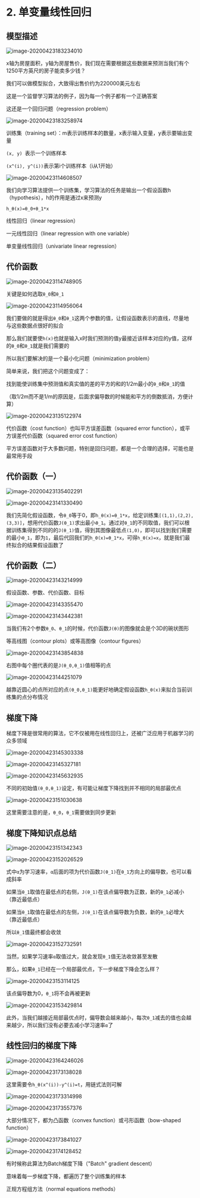 # 2. 单变量线性回归

## 模型描述

![image-20200423183234010](images/image-20200423183234010.png)

x轴为房屋面积，y轴为房屋售价，我们现在需要根据这些数据来预测当我们有个1250平方英尺的房子能卖多少钱？

我们可以做模型拟合，大致得出售价约为220000美元左右

这是一个监督学习算法的例子，因为每一个例子都有一个正确答案

这还是一个回归问题（regression problem）

![image-20200423183258974](images/image-20200423183258974.png)

训练集（training set）：m表示训练样本的数量，x表示输入变量，y表示要输出变量

`(x, y) `表示一个训练样本

`(x^(i), y^(i))`表示第i个训练样本（i从1开始）

![image-20200423114608507](images/image-20200423114608507.png)

我们向学习算法提供一个训练集，学习算法的任务是输出一个假设函数h（hypothesis），h的作用是通过x来预测y

```
h_θ(x)=θ_0+θ_1*x
```

线性回归（linear regression） 

一元线性回归（linear regression with one variable）

单变量线性回归（univariate linear regression）

## 代价函数

![image-20200423114748905](images/image-20200423114748905.png)

关键是如何选取`θ_0`和`θ_1`

![image-20200423114956064](images/image-20200423114956064.png)



我们要做的就是得出`θ_0`和`θ_1`这两个参数的值，让假设函数表示的直线，尽量地与这些数据点很好的拟合

那么我们就要使`h(x)`也就是输入x时我们预测的值y最接近该样本对应的y值，这样的`θ_0`和`θ_1`就是我们需要的

所以我们要解决的是一个最小化问题（minimization problem）

简单来说，我们把这个问题变成了：

找到能使训练集中预测值和真实值的差的平方的和的1/2m最小的`θ_0`和`θ_1`的值

（取1/2m而不是1/m的原因是，后面求偏导数的时候能和平方的倒数抵消，方便计算）

![image-20200423135122974](images/image-20200423135122974.png)

代价函数（cost function）也叫平方误差函数（squared error function），或平方误差代价函数（squared error cost function）

平方误差函数对于大多数问题，特别是回归问题，都是一个合理的选择，可能也是最常用手段

## 代价函数（一）

![image-20200423135402291](images/image-20200423135402291.png)

![image-20200423141330490](images/image-20200423141330490.png)

我们先简化假设函数，令`θ_0`等于0，即`h_θ(x)=θ_1*x`，给定训练集`[(1,1),(2,2),(3,3)]`，想用代价函数`J(θ_1)`求出最小`θ_1`。通过对`θ_1`的不同取值，我们可以根据训练集得到不同的的`J(θ_1)`值，得到其图像最低点`(1,0)`，即可以找到我们需要的最小`θ_1`，即为`1`，最后代回我们的`h_θ(x)=θ_1*x`，可得`h_θ(x)=x`，就是我们最终拟合的结果假设函数了

## 代价函数（二）

![image-20200423143214999](images/image-20200423143214999.png)

假设函数、参数、代价函数、目标

![image-20200423143355470](images/image-20200423143355470.png)

![image-20200423143442381](images/image-20200423143442381.png)

当我们有2个参数`θ_0`、`θ_1`的时候，代价函数`J(θ)`的图像就会是个3D的碗状图形

等高线图（contour plots）或等高图像（contour figures）

![image-20200423143854838](images/image-20200423143854838.png)

右图中每个圈代表的是`J(θ_0,θ_1)`值相等的点

![image-20200423144251079](images/image-20200423144251079.png)

越靠近圆心的点所对应的点`(θ_0,θ_1)`能更好地确定假设函数`h_θ(x)`来拟合当前训练集的点分布情况

## 梯度下降

梯度下降是很常用的算法，它不仅被用在线性回归上，还被广泛应用于机器学习的众多领域

![image-20200423145303338](images/image-20200423145303338.png)

![image-20200423145327181](images/image-20200423145327181.png)

![image-20200423145632935](images/image-20200423145632935.png)

不同的初始值`(θ_0,θ_1)`设定，有可能让梯度下降找到并不相同的局部最优点

![image-20200423151030638](images/image-20200423151030638.png)

这里需要注意的是，`θ_0`，`θ_1`需要做到同步更新

## 梯度下降知识点总结

![image-20200423151342343](images/image-20200423151342343.png)

![image-20200423152026529](images/image-20200423152026529.png)

式中`α`为学习速率，`α`后面的项为代价函数`J(θ_1)`在`θ_1`方向上的偏导数，也可以看成斜率

如果当`θ_1`取值在最低点的右侧，`J(θ_1)`在该点偏导数为正数，新的`θ_1`必减小（靠近最低点）

如果当`θ_1`取值在最低点的左侧，`J(θ_1)`在该点偏导数为负数，新的`θ_1`必增大（靠近最低点）

所以`θ_1`值最终都会收敛

![image-20200423152732591](images/image-20200423152732591.png)

当然，如果学习速率`α`取值过大，就会发现`θ_1`值无法收敛甚至发散

那么，如果`θ_1`已经在一个局部最优点，下一步梯度下降会怎么样？

![image-20200423153114125](images/image-20200423153114125.png)

该点偏导数为0，`θ_1`将不会再被更新

![image-20200423153429814](images/image-20200423153429814.png)

此外，当我们越接近局部最优点时，偏导数会越来越小，每次`θ_1`减去的值也会越来越少，所以我们没有必要去减小学习速率`α`了

## 线性回归的梯度下降

![image-20200423164246026](images/image-20200423164246026.png)

![image-20200423173138028](images/image-20200423173138028.png)

这里需要令`h_θ(x^(i))-y^(i)=t`，用链式法则可解

![image-20200423173314998](images/image-20200423173314998.png)

![image-20200423173557376](images/image-20200423173557376.png)

大部分情况下，都为凸函数（convex function）或弓形函数（bow-shaped function）

![image-20200423173841027](images/image-20200423173841027.png)

![image-20200423174128452](images/image-20200423174128452.png)

有时候称此算法为Batch梯度下降（"Batch" gradient descent）

意味着每一步梯度下降，都遍历了整个训练集的样本

正规方程组方法（normal equations methods）


